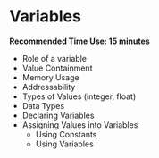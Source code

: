 # Variables

**Recommended Time Use: 15 minutes**

* Role of a variable
* Value Containment
* Memory Usage
* Addressability
* Types of Values (integer, float)
* Data Types
* Declaring Variables
* Assigning Values into Variables
    * Using Constants
    * Using Variables